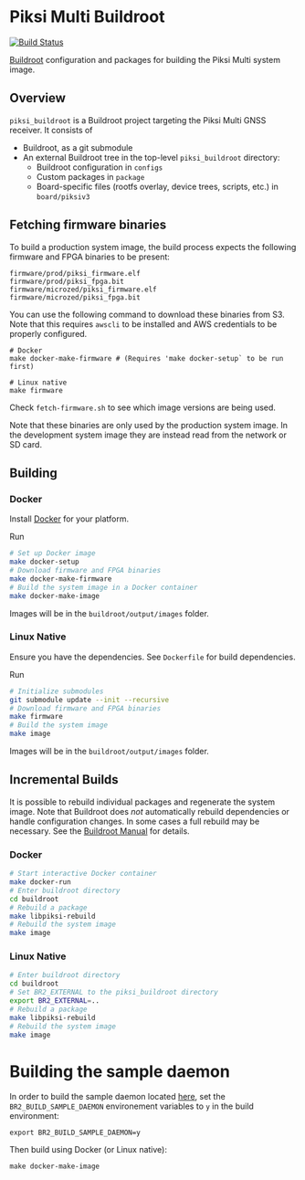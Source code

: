 # Piksi Multi Buildroot

[![Build Status](https://travis-ci.org/swift-nav/piksi_buildroot.svg?branch=master)](https://travis-ci.org/swift-nav/piksi_buildroot)

[Buildroot](https://buildroot.org/) configuration and packages for building the Piksi Multi system image.

## Overview

`piksi_buildroot` is a Buildroot project targeting the Piksi Multi GNSS receiver. It consists of
- Buildroot, as a git submodule
- An external Buildroot tree in the top-level `piksi_buildroot` directory:
  - Buildroot configuration in `configs`
  - Custom packages in `package`
  - Board-specific files (rootfs overlay, device trees, scripts, etc.) in `board/piksiv3`


## Fetching firmware binaries

To build a production system image, the build process expects the following
firmware and FPGA binaries to be present:

```
firmware/prod/piksi_firmware.elf
firmware/prod/piksi_fpga.bit
firmware/microzed/piksi_firmware.elf
firmware/microzed/piksi_fpga.bit
```

You can use the following command to download these binaries from S3. Note that
this requires `awscli` to be installed and AWS credentials to be properly
configured.

```
# Docker
make docker-make-firmware # (Requires 'make docker-setup` to be run first)

# Linux native
make firmware
```

Check `fetch-firmware.sh` to see which image versions are being used.

Note that these binaries are only used by the production system image. In the
development system image they are instead read from the network or SD
card.

## Building

### Docker

Install [Docker](https://docs.docker.com/engine/installation/#platform-support-matrix) for your platform.

Run

``` sh
# Set up Docker image
make docker-setup
# Download firmware and FPGA binaries
make docker-make-firmware
# Build the system image in a Docker container
make docker-make-image
```

Images will be in the `buildroot/output/images` folder.


### Linux Native

Ensure you have the dependencies. See `Dockerfile` for build dependencies.

Run

``` sh
# Initialize submodules
git submodule update --init --recursive
# Download firmware and FPGA binaries
make firmware
# Build the system image
make image
```

Images will be in the `buildroot/output/images` folder.

## Incremental Builds

It is possible to rebuild individual packages and regenerate the system image. Note that Buildroot does _not_ automatically rebuild dependencies or handle configuration changes. In some cases a full rebuild may be necessary. See the [Buildroot Manual](https://buildroot.org/downloads/manual/manual.html) for details.

### Docker

``` sh
# Start interactive Docker container
make docker-run
# Enter buildroot directory
cd buildroot
# Rebuild a package
make libpiksi-rebuild
# Rebuild the system image
make image
```

### Linux Native

``` sh
# Enter buildroot directory
cd buildroot
# Set BR2_EXTERNAL to the piksi_buildroot directory
export BR2_EXTERNAL=..
# Rebuild a package
make libpiksi-rebuild
# Rebuild the system image
make image
```

# Building the sample daemon

In order to build the sample daemon located [here](packages/sample_daemon), set
the `BR2_BUILD_SAMPLE_DAEMON` environement variables to `y` in the build
environment:

```
export BR2_BUILD_SAMPLE_DAEMON=y
```

Then build using Docker (or Linux native):
```
make docker-make-image
```
